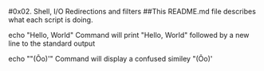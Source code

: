 #0x02. Shell, I/O Redirections and filters
##This README.md file describes what each script is doing.

echo "Hello, World" Command will print "Hello, World" followed by a new line to the standard output

echo "\"(Ôo)'" Command will display a confused similey "(Ôo)'
